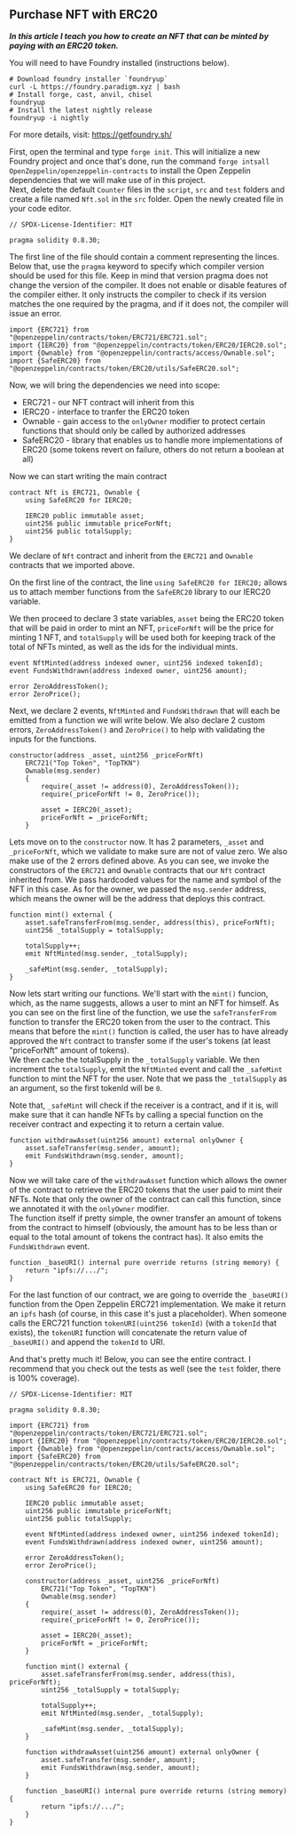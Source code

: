 ## Purchase NFT with ERC20

***In this article I teach you how to create an NFT that can be minted by paying with an ERC20 token.***

You will need to have Foundry installed (instructions below).
```shell
# Download foundry installer `foundryup`
curl -L https://foundry.paradigm.xyz | bash
# Install forge, cast, anvil, chisel
foundryup
# Install the latest nightly release
foundryup -i nightly
```

For more details, visit: https://getfoundry.sh/

First, open the terminal and type `forge init`. This will initialize a new Foundry project and once that's done, run the command `forge intsall OpenZeppelin/openzeppelin-contracts` to install the Open Zeppelin dependencies that we will make use of in this project.  
Next, delete the default `Counter` files in the `script`, `src` and `test` folders and create a file named `Nft.sol` in the `src` folder. Open the newly created file in your code editor.

```solidity
// SPDX-License-Identifier: MIT

pragma solidity 0.8.30;
```
The first line of the file should contain a comment representing the linces. Below that, use the `pragma` keyword to specify which compiler version should be used for this file. Keep in mind that version pragma does not change the version of the compiler. It does not enable or disable features of the compiler either. It only instructs the compiler to check if its version matches the one required by the pragma, and if it does not, the compiler will issue an error.

```solidity
import {ERC721} from "@openzeppelin/contracts/token/ERC721/ERC721.sol";
import {IERC20} from "@openzeppelin/contracts/token/ERC20/IERC20.sol";
import {Ownable} from "@openzeppelin/contracts/access/Ownable.sol";
import {SafeERC20} from "@openzeppelin/contracts/token/ERC20/utils/SafeERC20.sol";
```
Now, we will bring the dependencies we need into scope:

- ERC721 - our NFT contract will inherit from this
- IERC20 - interface to tranfer the ERC20 token
- Ownable - gain access to the `onlyOwner` modifier to protect certain functions that should only be called by authorized addresses
- SafeERC20 - library that enables us to handle more implementations of ERC20 (some tokens revert on failure, others do not return a boolean at all)

Now we can start writing the main contract

```solidity
contract Nft is ERC721, Ownable {
    using SafeERC20 for IERC20;

    IERC20 public immutable asset;
    uint256 public immutable priceForNft;
    uint256 public totalSupply;
}
```

We declare of `Nft` contract and inherit from the `ERC721` and `Ownable` contracts that we imported above.

On the first line of the contract, the line `using SafeERC20 for IERC20;` allows us to attach member functions from the `SafeERC20` library to our IERC20 variable.

We then proceed to declare 3 state variables, `asset` being the ERC20 token that will be paid in order to mint an NFT, `priceForNft` will be the price for minting 1 NFT, and `totalSupply` will be used both for keeping track of the total of NFTs minted, as well as the ids for the individual mints.

```solidity
event NftMinted(address indexed owner, uint256 indexed tokenId);
event FundsWithdrawn(address indexed owner, uint256 amount);

error ZeroAddressToken();
error ZeroPrice();
```

Next, we declare 2 events, `NftMinted` and `FundsWithdrawn` that will each be emitted from a function we will write below. We also declare 2 custom errors, `ZeroAddressToken()` and `ZeroPrice()` to help with validating the inputs for the functions.

```solidity
constructor(address _asset, uint256 _priceForNft) 
    ERC721("Top Token", "TopTKN") 
    Ownable(msg.sender)
    {
        require(_asset != address(0), ZeroAddressToken());
        require(_priceForNft != 0, ZeroPrice());

        asset = IERC20(_asset);
        priceForNft = _priceForNft;
    }
```

Lets move on to the `constructor` now. It has 2 parameters, `_asset` and `_priceForNft`, which we validate to make sure are not of value zero. We also make use of the 2 errors defined above. As you can see, we invoke the constructors of the `ERC721` and `Ownable` contracts that our `Nft` contract inherited from. We pass hardcoded values for the name and symbol of the NFT in this case. As for the owner, we passed the `msg.sender` address, which means the owner will be the address that deploys this contract.

```solidity
function mint() external {
    asset.safeTransferFrom(msg.sender, address(this), priceForNft);
    uint256 _totalSupply = totalSupply;

    totalSupply++;
    emit NftMinted(msg.sender, _totalSupply);

    _safeMint(msg.sender, _totalSupply);
}
```

Now lets start writing our functions. We'll start with the `mint()` funcion, which, as the name suggests, allows a user to mint an NFT for himself. As you can see on the first line of the function, we use the `safeTransferFrom` function to transfer the ERC20 token from the user to the contract. This means that before the `mint()` function is called, the user has to have already approved the `Nft` contract to transfer some if the user's tokens (at least "priceForNft" amount of tokens).  
We then cache the totalSupply in the `_totalSupply` variable. We then increment the `totalSupply`, emit the `NftMinted` event and call the `_safeMint` function to mint the NFT for the user. Note that we pass the `_totalSupply` as an argument, so the first tokenId will be `0`.  

Note that, `_safeMint` will check if the receiver is a contract, and if it is, will make sure that it can handle NFTs by calling a special function on the receiver contract and expecting it to return a certain value.

```solidity
function withdrawAsset(uint256 amount) external onlyOwner {
    asset.safeTransfer(msg.sender, amount);
    emit FundsWithdrawn(msg.sender, amount);
}
```
Now we will take care of the `withdrawAsset` function which allows the owner of the contract to retrieve the ERC20 tokens that the user paid to mint their NFTs. Note that only the owner of the contract can call this function, since we annotated it with the `onlyOwner` modifier.  
The function itself if pretty simple, the owner transfer an amount of tokens from the contract to himself (obviously, the amount has to be less than or equal to the total amount of tokens the contract has). It also emits the `FundsWithdrawn` event.

```solidity
function _baseURI() internal pure override returns (string memory) {
    return "ipfs://.../";
}
```
For the last function of our contract, we are going to override the `_baseURI()` function from the Open Zeppelin ERC721 implementation. We make it return an `ipfs` hash (of course, in this case it's just a placeholder). When someone calls the ERC721 function `tokenURI(uint256 tokenId)` (with a `tokenId` that exists), the `tokenURI` function will concatenate the return value of `_baseURI()` and append the `tokenId` to URI.

And that's pretty much it! Below, you can see the entire contract. I recommend that you check out the tests as well (see the `test` folder, there is 100% coverage).

```solidity
// SPDX-License-Identifier: MIT

pragma solidity 0.8.30;

import {ERC721} from "@openzeppelin/contracts/token/ERC721/ERC721.sol";
import {IERC20} from "@openzeppelin/contracts/token/ERC20/IERC20.sol";
import {Ownable} from "@openzeppelin/contracts/access/Ownable.sol";
import {SafeERC20} from "@openzeppelin/contracts/token/ERC20/utils/SafeERC20.sol";

contract Nft is ERC721, Ownable {
    using SafeERC20 for IERC20;

    IERC20 public immutable asset;
    uint256 public immutable priceForNft;
    uint256 public totalSupply;

    event NftMinted(address indexed owner, uint256 indexed tokenId);
    event FundsWithdrawn(address indexed owner, uint256 amount);

    error ZeroAddressToken();
    error ZeroPrice();

    constructor(address _asset, uint256 _priceForNft)
        ERC721("Top Token", "TopTKN")
        Ownable(msg.sender)
    {
        require(_asset != address(0), ZeroAddressToken());
        require(_priceForNft != 0, ZeroPrice());

        asset = IERC20(_asset);
        priceForNft = _priceForNft;
    }

    function mint() external {
        asset.safeTransferFrom(msg.sender, address(this), priceForNft);
        uint256 _totalSupply = totalSupply;

        totalSupply++;
        emit NftMinted(msg.sender, _totalSupply);

        _safeMint(msg.sender, _totalSupply);
    }

    function withdrawAsset(uint256 amount) external onlyOwner {
        asset.safeTransfer(msg.sender, amount);
        emit FundsWithdrawn(msg.sender, amount);
    }

    function _baseURI() internal pure override returns (string memory) {
        return "ipfs://.../";
    }
}

```
